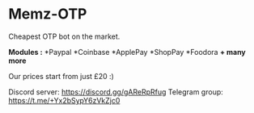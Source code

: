 # Memz-OTP
Cheapest OTP bot on the market.

**Modules :**
*Paypal
*Coinbase
*ApplePay
*ShopPay
*Foodora
**+ many more**

Our prices start from just £20 :)

Discord server: https://discord.gg/gAReRpRfug
Telegram group: https://t.me/+Yx2bSypY6zVkZjc0
